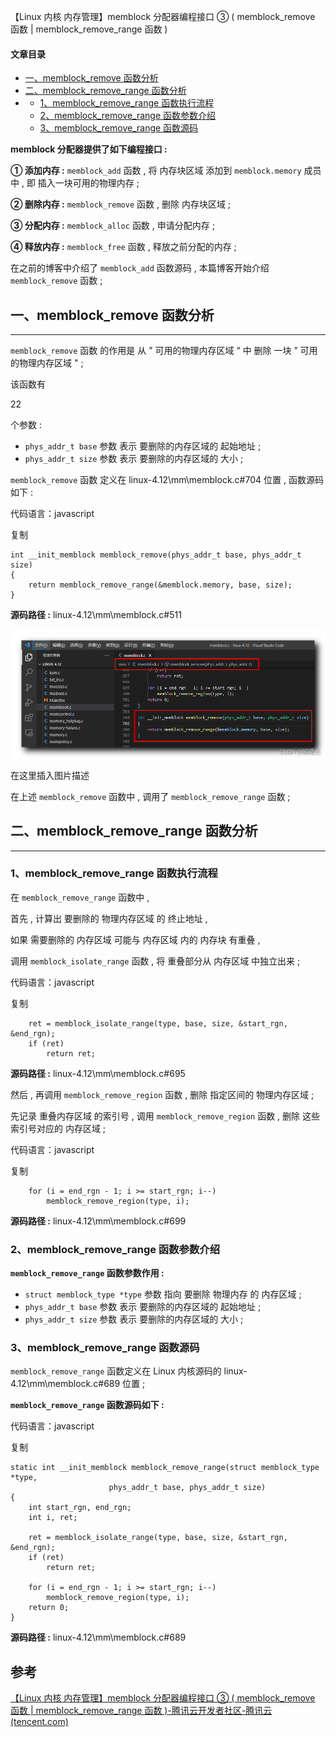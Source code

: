【Linux 内核 内存管理】memblock 分配器编程接口 ③ ( memblock_remove 函数 | memblock_remove_range 函数 )

#### 文章目录

-   [一、memblock\_remove 函数分析](https://cloud.tencent.com/developer?from_column=20421&from=20421)
-   [二、memblock\_remove\_range 函数分析](https://cloud.tencent.com/developer?from_column=20421&from=20421)
-   -   [1、memblock\_remove\_range 函数执行流程](https://cloud.tencent.com/developer?from_column=20421&from=20421)
    -   [2、memblock\_remove\_range 函数参数介绍](https://cloud.tencent.com/developer?from_column=20421&from=20421)
    -   [3、memblock\_remove\_range 函数源码](https://cloud.tencent.com/developer?from_column=20421&from=20421)

**memblock 分配器提供了如下编程接口 :**

**① 添加内存 :** `memblock_add` 函数 , 将 内存块区域 添加到 `memblock.memory` 成员中 , 即 插入一块可用的物理内存 ;

**② 删除内存 :** `memblock_remove` 函数 , 删除 内存块区域 ;

**③ 分配内存 :** `memblock_alloc` 函数 , 申请分配内存 ;

**④ 释放内存 :** `memblock_free` 函数 , 释放之前分配的内存 ;

在之前的博客中介绍了 `memblock_add` 函数源码 , 本篇博客开始介绍 `memblock_remove` 函数 ;

## 一、memblock\_remove 函数分析

* * *

`memblock_remove` 函数 的作用是 从 " 可用的物理内存区域 “ 中 删除 一块 ” 可用的物理内存区域 " ;

该函数有

22

个参数 :

-   `phys_addr_t base` 参数 表示 要删除的内存区域的 起始地址 ;
-   `phys_addr_t size` 参数 表示 要删除的内存区域的 大小 ;

`memblock_remove` 函数 定义在 linux-4.12\\mm\\memblock.c#704 位置 , 函数源码如下 :

代码语言：javascript

复制

    int __init_memblock memblock_remove(phys_addr_t base, phys_addr_t size)
    {
    	return memblock_remove_range(&memblock.memory, base, size);
    }

**源码路径 :** linux-4.12\\mm\\memblock.c#511

![在这里插入图片描述](image/aac0475ca83780b271b0d6fe38e985b0.png)

在这里插入图片描述

在上述 `memblock_remove` 函数中 , 调用了 `memblock_remove_range` 函数 ;

## 二、memblock\_remove\_range 函数分析

* * *

### 1、memblock\_remove\_range 函数执行流程

在 `memblock_remove_range` 函数中 ,

首先 , 计算出 要删除的 物理内存区域 的 终止地址 ,

如果 需要删除的 内存区域 可能与 内存区域 内的 内存块 有重叠 ,

调用 `memblock_isolate_range` 函数 , 将 重叠部分从 内存区域 中独立出来 ;

代码语言：javascript

复制

    	ret = memblock_isolate_range(type, base, size, &start_rgn, &end_rgn);
    	if (ret)
    		return ret;

**源码路径 :** linux-4.12\\mm\\memblock.c#695

然后 , 再调用 `memblock_remove_region` 函数 , 删除 指定区间的 物理内存区域 ;

先记录 重叠内存区域 的索引号 , 调用 `memblock_remove_region` 函数 , 删除 这些索引号对应的 内存区域 ;

代码语言：javascript

复制

    	for (i = end_rgn - 1; i >= start_rgn; i--)
    		memblock_remove_region(type, i);

**源码路径 :** linux-4.12\\mm\\memblock.c#699

### 2、memblock\_remove\_range 函数参数介绍

**`memblock_remove_range` 函数参数作用 :**

-   `struct memblock_type *type` 参数 指向 要删除 物理内存 的 内存区域 ;
-   `phys_addr_t base` 参数 表示 要删除的内存区域的 起始地址 ;
-   `phys_addr_t size` 参数 表示 要删除的内存区域的 大小 ;

### 3、memblock\_remove\_range 函数源码

`memblock_remove_range` 函数定义在 Linux 内核源码的 linux-4.12\\mm\\memblock.c#689 位置 ;

**`memblock_remove_range` 函数源码如下 :**

代码语言：javascript

复制

    static int __init_memblock memblock_remove_range(struct memblock_type *type,
    					  phys_addr_t base, phys_addr_t size)
    {
    	int start_rgn, end_rgn;
    	int i, ret;
    
    	ret = memblock_isolate_range(type, base, size, &start_rgn, &end_rgn);
    	if (ret)
    		return ret;
    
    	for (i = end_rgn - 1; i >= start_rgn; i--)
    		memblock_remove_region(type, i);
    	return 0;
    }

**源码路径 :** linux-4.12\\mm\\memblock.c#689

## 参考

[【Linux 内核 内存管理】memblock 分配器编程接口 ③ ( memblock_remove 函数 | memblock_remove_range 函数 )-腾讯云开发者社区-腾讯云 (tencent.com)](https://cloud.tencent.com/developer/article/2253532)